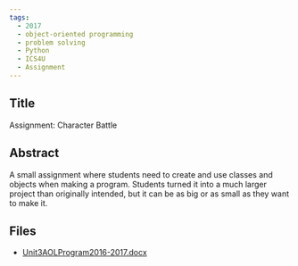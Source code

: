 ```yaml
---
tags:
  - 2017
  - object-oriented programming
  - problem solving
  - Python
  - ICS4U
  - Assignment
---
```

    
## Title

Assignment: Character Battle

## Abstract

A small assignment where students need to create and use classes and objects when making a program. Students turned it into a much larger project than originally intended, but it can be as big or as small as they want to make it.

## Files

- [Unit3AOLProgram2016-2017.docx](https://www.russellgordon.ca/acse/cemc-cse-resources/resources/2017/Will_Truong/Unit3AOLProgram2016-2017.docx)
